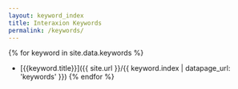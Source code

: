 ```yaml
---
layout: keyword_index
title: Interaxion Keywords
permalink: /keywords/
---
```


{% for keyword in site.data.keywords %}
- [{{keyword.title}}]({{ site.url }}/{{ keyword.index | datapage_url: 'keywords' }})
{% endfor %}